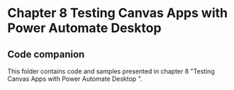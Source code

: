 # Chapter 8 Testing Canvas Apps with Power Automate Desktop  
## Code companion

This folder contains code and samples presented in chapter 8 "Testing Canvas Apps with Power Automate Desktop  ".
